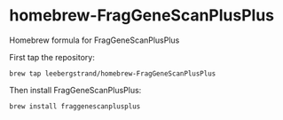 # homebrew-FragGeneScanPlusPlus
Homebrew formula for FragGeneScanPlusPlus

First tap the repository:
```Shell
brew tap leebergstrand/homebrew-FragGeneScanPlusPlus
```

Then install FragGeneScanPlusPlus:
```Shell
brew install fraggenescanplusplus
```
